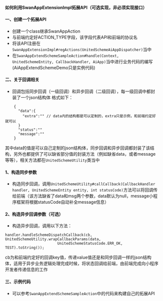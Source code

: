 


#### 如何利用SwanAppExtensionImpl拓展API（可选实现，非必须实现接口）


#### 一、创建一个拓展API

* 创建一个class继承SwanAppAction
* 与前端约定好ACTION_TYPE字段，该字段代表API和前端的协议名
* 将该API注册在```SwanAppExtensionImpl#regActions(UnitedSchemeAiAppDispatcher)```当中
* 在```SwanAppExtendSchemeSampleAction#handle(Context, UnitedSchemeEntity, CallbackHandler, AiApp)```当中进行业务代码的编写(AiAppExtendSchemeDemo只是实例代码)

#### 二、关于回调相关
* 回调包括同步回调（一级回调）和异步回调（二级回调），每一级回调中都封装了一个json结构体
格式如下：

```
    {
      "data":{
        "extra":"" // data内的结构都是可以定制的，extra只是示例，和前端约定好就可以
      }
      "status":""
      "message":""
    }
```
其中data的值是可以自己定制的json结构体，同步回调和异步回调都封装了该结构，另外也都提供了可以缺省部分值的封装方法（例如缺省data，或者message等等），相关方法都在```UnitedSchemeUtility```类当中
#### 1、构造同步参数
* 构造同步回调，调用```UnitedSchemeUtility#callCallback(CallbackHandler handler, UnitedSchemeEntity entity, int statusCode)```方法可以将回调传给前端（该方法缺省了data和msg两个参数，data默认为null，message小程序框架将根据statusCode自动补全message信息）
#### 2、构造异步回调参数（可选）
* 构造异步回调，调用以下方法：
```
handler.handleSchemeDispatchCallback(cb, UnitedSchemeUtility.wrapCallbackParams(data,
                        UnitedSchemeStatusCode.ERR_OK, TEST).toString());
```
cb为和前端约定好的回调key值，传递value值还是和同步回调一样的json结构体，适用于异步业务逻辑处理完成时候，将状态回调给前端，由前端完成向小程序开发者传递信息的工作
#### 三、示例代码
* 可以参考```SwanAppExtendSchemeSampleAction```中的代码来构建自己的拓展API
